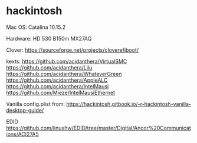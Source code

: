 # hackintosh
Mac OS:
Catalina 10.15.2

Hardware:
HD 530 B150m MX27AQ

Clover:
https://sourceforge.net/projects/cloverefiboot/

kexts:
https://github.com/acidanthera/VirtualSMC
https://github.com/acidanthera/Lilu
https://github.com/acidanthera/WhateverGreen
https://github.com/acidanthera/AppleALC
https://github.com/acidanthera/IntelMausi
https://github.com/Mieze/IntelMausiEthernet

Vanilla config.plist from:
https://hackintosh.gitbook.io/-r-hackintosh-vanilla-desktop-guide/

EDID
https://github.com/linuxhw/EDID/tree/master/Digital/Ancor%20Communications/ACI27A5